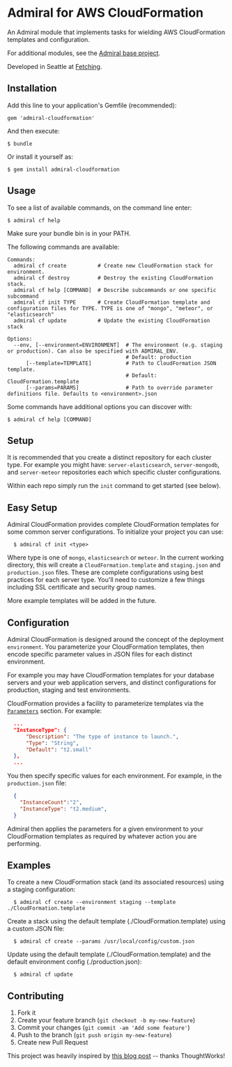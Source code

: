 # Admiral for AWS CloudFormation

An Admiral module that implements tasks for wielding AWS CloudFormation templates and configuration.

For additional modules, see the [Admiral base project](https://github.com/flippyhead/admiral).

Developed in Seattle at [Fetching](http://fetching.io).

## Installation

Add this line to your application's Gemfile (recommended):

    gem 'admiral-cloudformation'

And then execute:

    $ bundle

Or install it yourself as:

    $ gem install admiral-cloudformation

## Usage

To see a list of available commands, on the command line enter:

    $ admiral cf help

Make sure your bundle bin is in your PATH.

The following commands are available:

```
Commands:
  admiral cf create          # Create new CloudFormation stack for environment.
  admiral cf destroy         # Destroy the existing CloudFormation stack.
  admiral cf help [COMMAND]  # Describe subcommands or one specific subcommand
  admiral cf init TYPE       # Create CloudFormation template and configuration files for TYPE. TYPE is one of "mongo", "meteor", or "elasticsearch"
  admiral cf update          # Update the existing CloudFormation stack

Options:
  --env, [--environment=ENVIRONMENT]  # The environment (e.g. staging or production). Can also be specified with ADMIRAL_ENV.
                                      # Default: production
      [--template=TEMPLATE]           # Path to CloudFormation JSON template.
                                      # Default: CloudFormation.template
      [--params=PARAMS]               # Path to override parameter definitions file. Defaults to <environment>.json
```

Some commands have additional options you can discover with:

    $ admiral cf help [COMMAND]

## Setup

It is recommended that you create a distinct repository for each cluster type. For example you might have: `server-elasticsearch`, `server-mongodb`, and `server-meteor` repositories each which specific cluster configurations.

Within each repo simply run the `init` command to get started (see below).

## Easy Setup

Admiral CloudFormation provides complete CloudFormation templates for some common server configurations. To initialize your project you can use:

      $ admiral cf init <type>

Where type is one of `mongo`, `elasticsearch` or `meteor`. In the current working directory, this will create a `CloudFormation.template` and `staging.json` and `production.json` files. These are complete configurations using best practices for each server type. You'll need to customize a few things including SSL certificate and security group names.

More example templates will be added in the future.

## Configuration

Admiral CloudFormation is designed around the concept of the deployment `environment`. You parameterize your CloudFormation templates, then encode specific parameter values in JSON files for each distinct environment.

For example you may have CloudFormation templates for your database servers and your web application servers, and distinct configurations for production, staging and test environments.

CloudFormation provides a facility to parameterize templates via the [`Parameters`](http://docs.aws.amazon.com/AWSCloudFormation/latest/UserGuide/parameters-section-structure.html) section. For example:

```json
  ...
  "InstanceType": {
      "Description": "The type of instance to launch.",
      "Type": "String",
      "Default": "t2.small"
  },
  ...
```

You then specify specific values for each environment. For example, in the `production.json` file:

```json
  {
    "InstanceCount":"2",
    "InstanceType": "t2.medium",
  }
```

Admiral then applies the parameters for a given environment to your CloudFormation templates as required by whatever action you are performing.

## Examples

To create a new CloudFormation stack (and its associated resources) using a staging configuration:

      $ admiral cf create --environment staging --template ./CloudFormation.template

Create a stack using the default template (./CloudFormation.template) using a custom JSON file:

      $ admiral cf create --params /usr/local/config/custom.json

Update using the default template (./CloudFormation.template) and the default environment config (./production.json):

      $ admiral cf update

## Contributing

1. Fork it
2. Create your feature branch (`git checkout -b my-new-feature`)
3. Commit your changes (`git commit -am 'Add some feature'`)
4. Push to the branch (`git push origin my-new-feature`)
5. Create new Pull Request

This project was heavily inspired by [this blog post](http://www.thoughtworks.com/mingle/news/scaling/2015/01/06/How-Mingle-Built-ElasticSearch-Cluster.html) -- thanks ThoughtWorks!